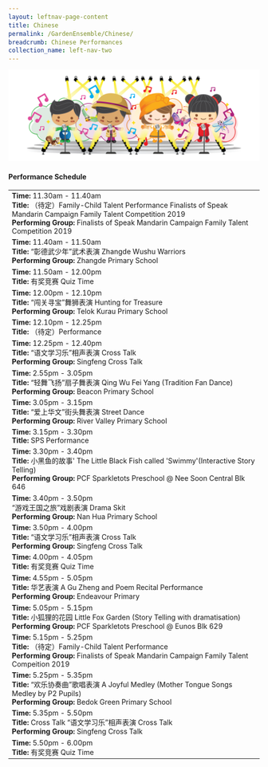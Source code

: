 ```yaml
---
layout: leftnav-page-content
title: Chinese
permalink: /GardenEnsemble/Chinese/
breadcrumb: Chinese Performances
collection_name: left-nav-two
---
```


<img src="/images/17_Singing mascots-02.png" alt="" />


#### Performance Schedule

 
<table class="table-h">
  <tr>
    <td COLSPAN="2">
    <b>Time: </b>11.30am - 11.40am
      <br><b>Title: </b>（待定）Family-Child Talent Performance Finalists of Speak Mandarin Campaign Family Talent Competition 2019
      <br><b>Performing Group: </b>Finalists of Speak Mandarin Campaign Family Talent Competition 2019
    </td>
  </tr>
  <tr>
    <td COLSPAN="2">
    <b>Time: </b>11.40am - 11.50am
    <br><b>Title: </b>“彰德武少年”武术表演 Zhangde Wushu Warriors 
    <br><b>Performing Group: </b>Zhangde Primary School
    </td>
  </tr>
  <tr>
    <td COLSPAN="2">
    <b>Time: </b>11.50am - 12.00pm
    <br><b>Title: </b>有奖竞赛 Quiz Time
    </td>
  </tr>
  <tr>
    <td COLSPAN="2">
    <b>Time: </b>12.00pm - 12.10pm
    <br><b>Title: </b>“闯关寻宝”舞狮表演 Hunting for Treasure 
    <br><b>Performing Group: </b>Telok Kurau Primary School
    </td>
  </tr>
  <tr>
    <td COLSPAN="2">
    <b>Time: </b>12.10pm - 12.25pm
    <br><b>Title: </b>（待定）Performance　
    </td>
  </tr>
  <tr>
    <td COLSPAN="2">
   <b>Time: </b> 12.25pm - 12.40pm
    <br><b>Title: </b>“语文学习乐”相声表演 Cross Talk  
    <br><b>Performing Group: </b>Singfeng Cross Talk
    </td>
  </tr>
  <tr>
    <td COLSPAN="2">
    <b>Time: </b>2.55pm - 3.05pm
    <br><b>Title: </b>“轻舞飞扬”扇子舞表演 Qing Wu Fei Yang (Tradition Fan Dance)
    <br><b>Performing Group: </b>Beacon Primary School
    </td>
  </tr>
  <tr>
    <td COLSPAN="2">
    <b>Time: </b>3.05pm - 3.15pm
    <br><b>Title: </b>“爱上华文”街头舞表演 Street Dance
    <br><b>Performing Group: </b>River Valley Primary School
    </td>
  </tr>
  <tr>
    <td COLSPAN="2">
   <b>Time: </b> 3.15pm - 3.30pm
    <br><b>Title: </b>SPS Performance
    </td>
  </tr>
  <tr>
    <td COLSPAN="2">
    <b>Time: </b>3.30pm - 3.40pm
    <br><b>Title: </b>小黑鱼的故事' The Little Black Fish called 'Swimmy'(Interactive Story Telling)  
    <br><b>Performing Group: </b>PCF Sparkletots Preschool @ Nee Soon Central Blk 646
    </td>
  </tr>
  <tr>
    <td COLSPAN="2">
    <b>Time: </b>3.40pm - 3.50pm
    <br>“游戏王国之旅”戏剧表演 Drama Skit
    <br><b>Performing Group: </b>Nan Hua Primary School
    </td>
  </tr>
  <tr>
    <td COLSPAN="2">
    <b>Time: </b>3.50pm - 4.00pm
    <br><b>Title: </b>“语文学习乐”相声表演 Cross Talk
    <br><b>Performing Group: </b>Singfeng Cross Talk
    </td>
  </tr>
   <tr>
    <td COLSPAN="2">
    <b>Time: </b>4.00pm - 4.05pm
    <br><b>Title: </b>有奖竞赛 Quiz Time　
    </td>
  </tr>
   <tr>
    <td COLSPAN="2">
    <b>Time: </b>4.55pm - 5.05pm
    <br><b>Title: </b>华艺表演 A Gu Zheng and Poem Recital Performance 
    <br><b>Performing Group: </b>Endeavour Primary
    </td>
  </tr>
   <tr>
    <td COLSPAN="2">
    <b>Time: </b>5.05pm - 5.15pm
    <br><b>Title: </b>小狐狸的花园 Little Fox Garden (Story Telling with dramatisation)  
    <br><b>Performing Group: </b>PCF Sparkletots Preschool @ Eunos Blk 629
    </td>
  </tr>
  <tr>
    <td COLSPAN="2">
    <b>Time: </b>5.15pm - 5.25pm
    <br><b>Title: </b>（待定）Family-Child Talent Performance 
    <br><b>Performing Group: </b>Finalists of Speak Mandarin Campaign Family Talent Compeition 2019 
    </td>
  </tr>
  <tr>
    <td COLSPAN="2">
    <b>Time: </b>5.25pm - 5.35pm
    <br><b>Title: </b>“欢乐协奏曲”歌唱表演 A Joyful Medley (Mother Tongue Songs Medley by P2 Pupils)  
    <br><b>Performing Group: </b>Bedok Green Primary School
    </td>
  </tr>
  <tr>
    <td COLSPAN="2">
    <b>Time: </b>5.35pm - 5.50pm
    <br><b>Title: </b>Cross Talk “语文学习乐”相声表演 Cross Talk 
    <br><b>Performing Group: </b>Singfeng Cross Talk
    </td>
  </tr>
  <tr>
    <td COLSPAN="2">
    <b>Time: </b>5.50pm - 6.00pm
    <br><b>Title: </b>有奖竞赛 Quiz Time　
    </td>
  </tr>
</table>

